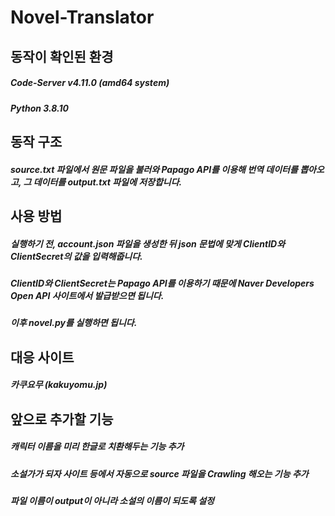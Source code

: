 # Novel-Translator

## 동작이 확인된 환경
##### Code-Server v4.11.0 (amd64 system)
##### Python 3.8.10

## 동작 구조
##### source.txt 파일에서 원문 파일을 불러와 Papago API를 이용해 번역 데이터를 뽑아오고, 그 데이터를 output.txt 파일에 저장합니다.

## 사용 방법
##### 실행하기 전, account.json 파일을 생성한 뒤 json 문법에 맞게 ClientID와 ClientSecret의 값을 입력해줍니다.
##### ClientID와 ClientSecret는 Papago API를 이용하기 때문에 Naver Developers Open API 사이트에서 발급받으면 됩니다.
##### 이후 novel.py를 실행하면 됩니다.

## 대응 사이트
##### 카쿠요무 (kakuyomu.jp)

## 앞으로 추가할 기능
##### 캐릭터 이름을 미리 한글로 치환해두는 기능 추가
##### 소설가가 되자 사이트 등에서 자동으로 source 파일을 Crawling 해오는 기능 추가
##### 파일 이름이 output이 아니라 소설의 이름이 되도록 설정
